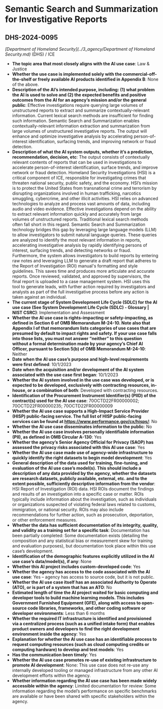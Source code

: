 # Semantic Search and Summarization for Investigative Reports
## DHS-2024-0095
_[Department of Homeland Security](../3_agency/Department of Homeland Security.md)_ (DHS) / ICE


+ **The topic area that most closely aligns with the AI use case**: Law & Justice
+ **Whether the use case is implemented solely with the commercial-off-the-shelf or freely available AI products identified in Appendix B**: None of the above.
+ **Description of the AI’s intended purpose, including: (1) what problem the AI is used to solve and (2) the expected benefits and positive outcomes from the AI for an agency’s mission and/or the general public**: Effective investigations require querying large volumes of unstructured reports to extract and summarize contextually-relevant information. Current lexical search methods are insufficient for finding such information. Semantic Search and Summarization enables contextually-relevant information extraction and summarization from large volumes of unstructured investigative reports. The output will enhance and optimize investigative analysis by accelerating person-of-interest identification, surfacing trends, and improving network or fraud detection.
+ **Description of what the AI system outputs, whether it’s a prediction, recommendation, decision, etc**: The output consists of contextually relevant contents of reports that can be used in investigations to accelerate person-of-interest identification, surface trends, and improve network or fraud detection.
Homeland Security Investigations (HSI) is a critical component of ICE, responsible for investigating crimes that threaten national security, public safety, and the economy. HSI’s mission is to protect the United States from transnational crime and terrorism by disrupting organizations involved in human trafficking, narcotics smuggling, cybercrime, and other illicit activities. HSI relies on advanced technologies to analyze and process vast amounts of data, including audio and video evidence. Effective investigations depend on the ability to extract relevant information quickly and accurately from large volumes of unstructured reports. Traditional lexical search methods often fall short in this regard. Semantic Search and Summarization technology bridges this gap by leveraging large language models (LLM) to allow investigators to submit natural language queries.  These queries are analyzed to identify the most relevant information in reports, accelerating investigative analysis by rapidly identifying persons of interest, surfacing trends, and detecting networks or fraud. Furthermore, the system allows investigators to build reports by entering raw notes and leveraging LLM to generate a draft report that adheres to the Report of Investigation (ROI) manual's formatting and style guidelines. This saves time and produces more articulate and accurate reports. Once reviewed, validated, and approved by supervisors, the final report is uploaded to a case management system. HSI uses this tool to generate leads, with further action required by investigators and analysts as part of the full investigative process before any action is taken against an individual.
+ **The current stage of System Development Life Cycle (SDLC) for the AI use case (See System Development Life Cycle (SDLC) - Glossary | NIST CSRC)**: Implementation and Assessment
+ **Whether the AI use case is rights-impacting or safety-impacting, as defined in Section 6 of OMB Memorandum M-24-10. Note also that Appendix I of that memorandum lists categories of use cases that are presumed by default to impact rights and safety. If your use case falls into those lists, you must not answer “neither” to this question without a formal determination made by your agency’s Chief AI Officer, pursuant to Section 5(b) of OMB Memorandum M-24-10**: Neither
+ **Date when the AI use case’s purpose and high-level requirements were first defined**: 10/1/2023
+ **Date when the acquisition and/or development of the AI system associated with the use case first began**: 10/1/2023
+ **Whether the AI system involved in the use case was developed, or is expected to be developed, exclusively with contracting resources, in-house, or a combination of both**: Developed with contracting resources.
+ **Identification of the Procurement Instrument Identifier(s) (PIID) of the contract(s) used for the AI use case**: 70OCTD22FR00000002; 70OCTD22FR00000235; 70OCTD22FR00000009
+ **Whether the AI use case supports a High-Impact Service Provider (HISP) public-facing service. The full list of HISP public-facing services can be found at https://www.performance.gov/cx/hisps/**: No
+ **Whether the AI use case disseminates information to the public**: No
+ **Whether the AI use case involves personally identifiable information (PII), as defined in OMB Circular A-130**: Yes
+ **Whether the agency’s Senior Agency Official for Privacy (SAOP) has assessed the privacy risks associated with this AI use case**: Yes
+ **Whether the AI use case made use of agency-wide infrastructure to quickly identify the right datasets to begin model development**: Yes
+ **General description of the data used for training, fine-tuning, and evaluation of the AI use case’s model(s). This should include a description of any data provided by the agency, whether the datasets are research datasets, publicly available, external, etc. and to the extent possible, sufficiently descriptive information from the vendor**: HSI Report of Investigation (ROI) data. HSI ROIs document the findings and results of an investigation into a specific case or matter. ROIs typically include information about the investigation, such as individuals or organizations suspected of violating federal laws related to customs, immigration, or national security. ROIs may also include recommendations for further action, such as prosecution, deportation, or other enforcement measures.
+ **Whether the data has sufficient documentation of its integrity, quality, and validity as a training set for a specific task**: Documentation has been partially completed: Some documentation exists (detailing the composition and any statistical bias or measurement skew for training and evaluation purposes), but documentation took place within this use case’s development.
+ **Identification of the demographic features explicitly utilized in the AI use case’s data/model(s), if any**: None
+ **Whether this AI project includes custom-developed code**: Yes
+ **Whether the agency has access to the code associated with the AI use case**: Yes – agency has access to source code, but it is not public.
+ **Whether the AI use case itself has an associated Authority to Operate (ATO), or is part of a system that has an ATO**: No
+ **Estimated length of time the AI project waited for basic computing and developer tools to build machine learning models. This includes Government Furnished Equipment (GFE), along with access to open-source code libraries, frameworks, and other coding software or developer environments**: Less than 6 months
+ **Whether the required IT infrastructure is identified and provisioned via a centralized process (such as a unified intake form) that enables product owners and developers to find the right development environment inside the agency**: Yes
+ **Explanation for whether the AI use case has an identifiable process to request computing resources (such as cloud computing credits or computing hardware) to develop and test models**: Yes
+ **Has the communication been timely**: Yes
+ **Whether the AI use case promotes re-use of existing infrastructure to promote AI development**: None: This use case does not re-use any internally developed tooling or managed infrastructure from any other AI development efforts within the agency.
+ **Whether information regarding the AI use case has been made widely accessible within the agency**: Limited documentation for review: Some information regarding the model’s performance on specific benchmarks are available or have been shared with specific stakeholders within the agency.